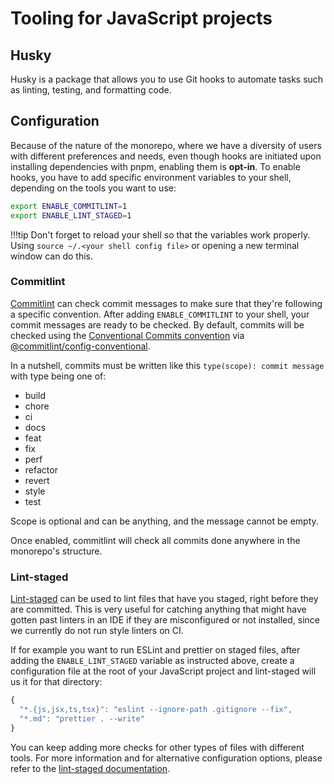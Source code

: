 # Tooling for JavaScript projects

## Husky

Husky is a package that allows you to use Git hooks to automate tasks such as linting, testing, and formatting code.

## Configuration

Because of the nature of the monorepo, where we have a diversity of users with different preferences and needs, even though hooks are initiated upon installing dependencies with pnpm, enabling them is **opt-in**.
To enable hooks, you have to add specific environment variables to your shell, depending on the tools you want to use:

```sh title="~/.zshrc"
export ENABLE_COMMITLINT=1
export ENABLE_LINT_STAGED=1
```

!!!tip
    Don't forget to reload your shell so that the variables work properly.
    Using `source ~/.<your shell config file>` or opening a new terminal window can do this.

### Commitlint

[Commitlint](https://commitlint.js.org/) can check commit messages to make sure that they're following a specific convention.
After adding `ENABLE_COMMITLINT` to your shell, your commit messages are ready to be checked.
By default, commits will be checked using the [Conventional Commits convention](https://www.conventionalcommits.org/en/v1.0.0/) via [@commitlint/config-conventional](https://github.com/conventional-changelog/commitlint/tree/master/%40commitlint/config-conventional).

In a nutshell, commits must be written like this `type(scope): commit message` with type being one of:

- build
- chore
- ci
- docs
- feat
- fix
- perf
- refactor
- revert
- style
- test

Scope is optional and can be anything, and the message cannot be empty.

Once enabled, commitlint will check all commits done anywhere in the monorepo's structure.

### Lint-staged

[Lint-staged](https://github.com/lint-staged/lint-staged) can be used to lint files that have you staged, right before they are committed.
This is very useful for catching anything that might have gotten past linters in an IDE if they are misconfigured or not installed, since we currently do not run style linters on CI.

If for example you want to run ESLint and prettier on staged files, after adding the `ENABLE_LINT_STAGED` variable as instructed above, create a configuration file at the root of your JavaScript project and lint-staged will us it for that directory:

```js title=".lintestagedrc"
{
  "*.{js,jsx,ts,tsx}": "eslint --ignore-path .gitignore --fix",
  "*.md": "prettier . --write"
}
```

You can keep adding more checks for other types of files with different tools.
For more information and for alternative configuration options, please refer to the [lint-staged documentation](https://github.com/lint-staged/lint-staged?tab=readme-ov-file#configuration).
